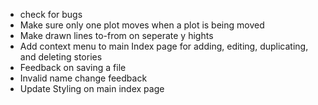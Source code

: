 * check for bugs 
* Make sure only one plot moves when a plot is being moved
* Make drawn lines to-from on seperate y hights
* Add context menu to main Index page for adding, editing, duplicating, and deleting stories
* Feedback on saving a file
* Invalid name change feedback
* Update Styling on main index page